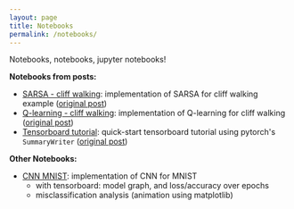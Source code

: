 ```yaml
---
layout: page
title: Notebooks
permalink: /notebooks/
---
```

Notebooks, notebooks, jupyter notebooks!

**Notebooks from posts:**
- [SARSA - cliff walking](https://colab.research.google.com/drive/1N6_1bNqVcyMYGNBThzRm46XDLH4K8otv?usp=sharing): implementation of SARSA for cliff walking example ([original post](/ml/rl/cliff-walking-impl-sarsa-vs-qlearning.html))
- [Q-learning - cliff walking](https://colab.research.google.com/drive/12WUkeyqqTfGI8WHHkFbx_y7Tx3WHD-kI?usp=sharing): implementation of Q-learning for cliff walking ([original post](/ml/rl/cliff-walking-impl-sarsa-vs-qlearning.html))
- [Tensorboard tutorial](https://colab.research.google.com/drive/1t6CdwOV-7_jIUtsw2F6EEjfCQL9bH4iE?usp=sharing): quick-start tensorboard tutorial using pytorch's `SummaryWriter` ([original post](/ml/general/tensorboard-tutorial.html))

**Other Notebooks:**
- [CNN MNIST](https://colab.research.google.com/drive/1sYePXFP-wB8zrM__m-S3MsZA5lUVwMsq?usp=sharing): implementation of CNN for MNIST
  - with tensorboard: model graph, and loss/accuracy over epochs
  - misclassification analysis (animation using matplotlib) 